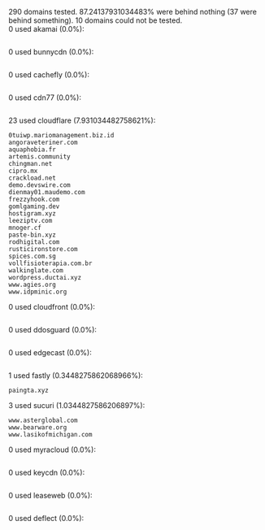 290 domains tested. 87.24137931034483% were behind nothing (37 were behind something). 10 domains could not be tested.<br>
0 used akamai (0.0%):
```

```

0 used bunnycdn (0.0%):
```

```

0 used cachefly (0.0%):
```

```

0 used cdn77 (0.0%):
```

```

23 used cloudflare (7.931034482758621%):
```
0tuiwp.mariomanagement.biz.id
angoraveteriner.com
aquaphobia.fr
artemis.community
chingman.net
cipro.mx
crackload.net
demo.devswire.com
dienmay01.maudemo.com
frezzyhook.com
gomlgaming.dev
hostigram.xyz
leeziptv.com
mnoger.cf
paste-bin.xyz
rodhigital.com
rusticironstore.com
spices.com.sg
vollfisioterapia.com.br
walkinglate.com
wordpress.ductai.xyz
www.agies.org
www.idpminic.org
```

0 used cloudfront (0.0%):
```

```

0 used ddosguard (0.0%):
```

```

0 used edgecast (0.0%):
```

```

1 used fastly (0.3448275862068966%):
```
paingta.xyz
```

3 used sucuri (1.0344827586206897%):
```
www.asterglobal.com
www.bearware.org
www.lasikofmichigan.com
```

0 used myracloud (0.0%):
```

```

0 used keycdn (0.0%):
```

```

0 used leaseweb (0.0%):
```

```

0 used deflect (0.0%):
```

```
